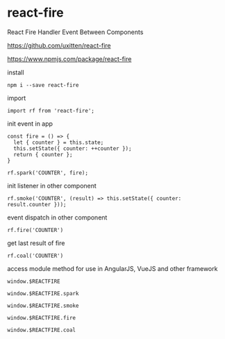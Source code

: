 # react-fire
React Fire Handler Event Between Components

https://github.com/uxitten/react-fire

https://www.npmjs.com/package/react-fire

install
```
npm i --save react-fire
```

import
```
import rf from 'react-fire';
```


init event in app 
```
const fire = () => {
  let { counter } = this.state;
  this.setState({ counter: ++counter });
  return { counter };
}

rf.spark('COUNTER', fire);
```

init listener in other component
```
rf.smoke('COUNTER', (result) => this.setState({ counter: result.counter }));
```

event dispatch in other component
```
rf.fire('COUNTER')
```

get last result of fire
```
rf.coal('COUNTER')
```

access module method for use in AngularJS, VueJS and other framework
```
window.$REACTFIRE

window.$REACTFIRE.spark

window.$REACTFIRE.smoke

window.$REACTFIRE.fire

window.$REACTFIRE.coal
```